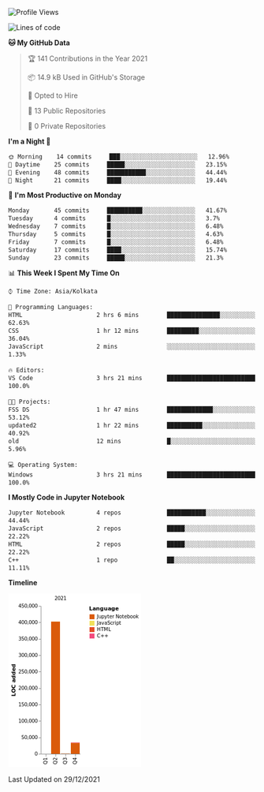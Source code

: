 <!--START_SECTION:waka-->
![Profile Views](http://img.shields.io/badge/Profile%20Views-0-blue)

![Lines of code](https://img.shields.io/badge/From%20Hello%20World%20I%27ve%20Written-438%20Thousand%20lines%20of%20code-blue)

**🐱 My GitHub Data** 

> 🏆 141 Contributions in the Year 2021
 > 
> 📦 14.9 kB Used in GitHub's Storage 
 > 
> 💼 Opted to Hire
 > 
> 📜 13 Public Repositories 
 > 
> 🔑 0 Private Repositories  
 > 
**I'm a Night 🦉** 

```text
🌞 Morning    14 commits     ███░░░░░░░░░░░░░░░░░░░░░░   12.96% 
🌆 Daytime    25 commits     █████░░░░░░░░░░░░░░░░░░░░   23.15% 
🌃 Evening    48 commits     ███████████░░░░░░░░░░░░░░   44.44% 
🌙 Night      21 commits     ████░░░░░░░░░░░░░░░░░░░░░   19.44%

```
📅 **I'm Most Productive on Monday** 

```text
Monday       45 commits     ██████████░░░░░░░░░░░░░░░   41.67% 
Tuesday      4 commits      █░░░░░░░░░░░░░░░░░░░░░░░░   3.7% 
Wednesday    7 commits      █░░░░░░░░░░░░░░░░░░░░░░░░   6.48% 
Thursday     5 commits      █░░░░░░░░░░░░░░░░░░░░░░░░   4.63% 
Friday       7 commits      █░░░░░░░░░░░░░░░░░░░░░░░░   6.48% 
Saturday     17 commits     ████░░░░░░░░░░░░░░░░░░░░░   15.74% 
Sunday       23 commits     █████░░░░░░░░░░░░░░░░░░░░   21.3%

```


📊 **This Week I Spent My Time On** 

```text
⌚︎ Time Zone: Asia/Kolkata

💬 Programming Languages: 
HTML                     2 hrs 6 mins        ███████████████░░░░░░░░░░   62.63% 
CSS                      1 hr 12 mins        █████████░░░░░░░░░░░░░░░░   36.04% 
JavaScript               2 mins              ░░░░░░░░░░░░░░░░░░░░░░░░░   1.33%

🔥 Editors: 
VS Code                  3 hrs 21 mins       █████████████████████████   100.0%

🐱‍💻 Projects: 
FSS DS                   1 hr 47 mins        █████████████░░░░░░░░░░░░   53.12% 
updated2                 1 hr 22 mins        ██████████░░░░░░░░░░░░░░░   40.92% 
old                      12 mins             █░░░░░░░░░░░░░░░░░░░░░░░░   5.96%

💻 Operating System: 
Windows                  3 hrs 21 mins       █████████████████████████   100.0%

```

**I Mostly Code in Jupyter Notebook** 

```text
Jupyter Notebook         4 repos             ███████████░░░░░░░░░░░░░░   44.44% 
JavaScript               2 repos             █████░░░░░░░░░░░░░░░░░░░░   22.22% 
HTML                     2 repos             █████░░░░░░░░░░░░░░░░░░░░   22.22% 
C++                      1 repo              ██░░░░░░░░░░░░░░░░░░░░░░░   11.11%

```


**Timeline**

![Chart not found](https://raw.githubusercontent.com/ThejaswinS/ThejaswinS/main/charts/bar_graph.png) 


 Last Updated on 29/12/2021
<!--END_SECTION:waka-->






